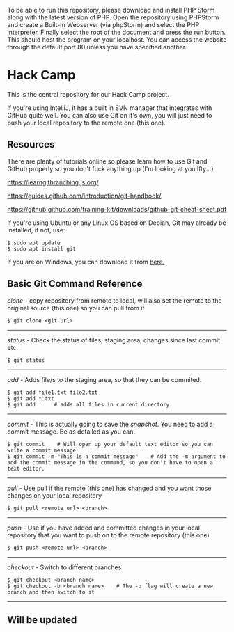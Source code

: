To be able to run this repository, please download and install PHP Storm along with the latest version of PHP.
Open the repository using PHPStorm and create a Built-In Webserver (via phpStorm) and select the PHP interpreter.
Finally select the root of the document and press the run button. This should host the program on your localhost.
You can access the website through the default port 80 unless you have specified another.



# Hack Camp

This is the central repository for our Hack Camp project.

If you're using IntelliJ, it has a built in SVN manager that integrates with GitHub quite well. You can also use Git on it's own, you will just need to push your local repository to the remote one (this one).

## Resources
There are plenty of tutorials online so please learn how to use Git and GitHub properly so you don't fuck anything up (I'm looking at you Ifty...)

https://learngitbranching.js.org/

https://guides.github.com/introduction/git-handbook/

https://github.github.com/training-kit/downloads/github-git-cheat-sheet.pdf

If you're using Ubuntu or any Linux OS based on Debian, Git may already be installed, if not, use:

    $ sudo apt update
    $ sudo apt install git

If you are on Windows, you can download it from [here.](https://git-scm.com/download/win)


## Basic Git Command Reference
*clone* - copy repository from remote to local, will also set the remote to the original source (this one) so you can pull from it

    $ git clone <git url>

----
*status* - Check the status of files, staging area, changes since last commit etc.

    $ git status

----
*add* - Adds file/s to the staging area, so that they can be commited. 

    $ git add file1.txt file2.txt
    $ git add *.txt
    $ git add .    # adds all files in current directory

----
*commit* - This is actually going to save the *snapshot*. You need to add a commit message. Be as detailed as you can.

    $ git commit    # Will open up your default text editor so you can write a commit message
    $ git commit -m "This is a commit message"    # Add the -m argument to add the commit message in the command, so you don't have to open a text editor.

----
*pull* - Use pull if the remote (this one) has changed and you want those changes on your local repository

    $ git pull <remote url> <branch>

----
*push* - Use if you have added and committed changes in your local repository that you want to push on to the remote repository (this one)

    $ git push <remote url> <branch>

----
*checkout* - Switch to different branches

    $ git checkout <branch name>
    $ git checkout -b <branch name>    # The -b flag will create a new branch and then switch to it

----
## Will be updated


